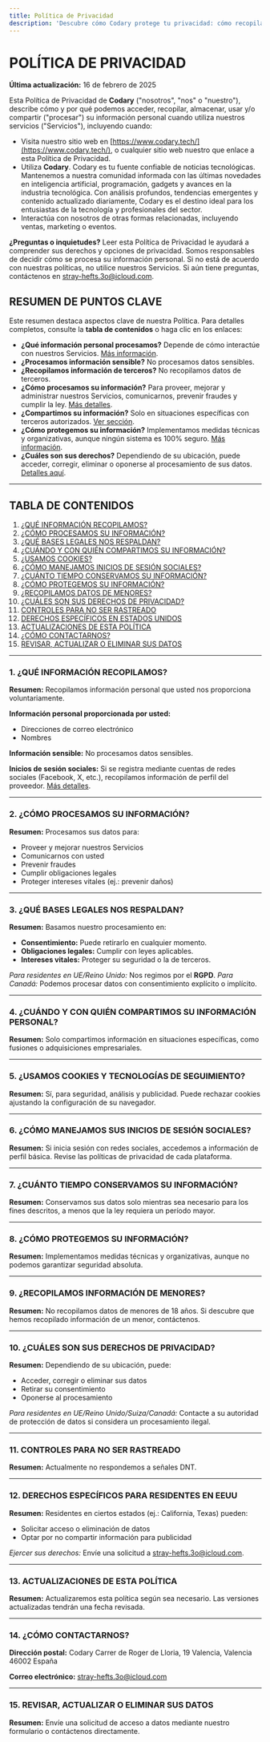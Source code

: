 ```yaml
---
title: Política de Privacidad
description: 'Descubre cómo Codary protege tu privacidad: cómo recopilamos, usamos y aseguramos tu información. Conoce tus derechos y nuestras medidas de seguridad.'
---
```

# POLÍTICA DE PRIVACIDAD

**Última actualización:** 16 de febrero de 2025

Esta Política de Privacidad de **Codary** ("nosotros", "nos" o "nuestro"), describe cómo y por qué podemos acceder, recopilar, almacenar, usar y/o compartir ("procesar") su información personal cuando utiliza nuestros servicios ("Servicios"), incluyendo cuando:

- Visita nuestro sitio web en [https://www.codary.tech/](https://www.codary.tech/), o cualquier sitio web nuestro que enlace a esta Política de Privacidad.
- Utiliza **Codary**. Codary es tu fuente confiable de noticias tecnológicas. Mantenemos a nuestra comunidad informada con las últimas novedades en inteligencia artificial, programación, gadgets y avances en la industria tecnológica. Con análisis profundos, tendencias emergentes y contenido actualizado diariamente, Codary es el destino ideal para los entusiastas de la tecnología y profesionales del sector.
- Interactúa con nosotros de otras formas relacionadas, incluyendo ventas, marketing o eventos.

**¿Preguntas o inquietudes?** Leer esta Política de Privacidad le ayudará a comprender sus derechos y opciones de privacidad. Somos responsables de decidir cómo se procesa su información personal. Si no está de acuerdo con nuestras políticas, no utilice nuestros Servicios. Si aún tiene preguntas, contáctenos en [stray-hefts.3o@icloud.com](mailto:stray-hefts.3o@icloud.com).

## RESUMEN DE PUNTOS CLAVE

Este resumen destaca aspectos clave de nuestra Política. Para detalles completos, consulte la **tabla de contenidos** o haga clic en los enlaces:

- **¿Qué información personal procesamos?** Depende de cómo interactúe con nuestros Servicios. [Más información](#1-qué-información-recopilamos).
- **¿Procesamos información sensible?** No procesamos datos sensibles.
- **¿Recopilamos información de terceros?** No recopilamos datos de terceros.
- **¿Cómo procesamos su información?** Para proveer, mejorar y administrar nuestros Servicios, comunicarnos, prevenir fraudes y cumplir la ley. [Más detalles](#2-cómo-procesamos-su-información).
- **¿Compartimos su información?** Solo en situaciones específicas con terceros autorizados. [Ver sección](#4-cuándo-y-con-quién-compartimos-su-información-personal).
- **¿Cómo protegemos su información?** Implementamos medidas técnicas y organizativas, aunque ningún sistema es 100% seguro. [Más información](#8-cómo-protegemos-su-información).
- **¿Cuáles son sus derechos?** Dependiendo de su ubicación, puede acceder, corregir, eliminar o oponerse al procesamiento de sus datos. [Detalles aquí](#10-cuáles-son-sus-derechos-de-privacidad).

---

## TABLA DE CONTENIDOS

1. [¿QUÉ INFORMACIÓN RECOPILAMOS?](#1-qué-información-recopilamos)
2. [¿CÓMO PROCESAMOS SU INFORMACIÓN?](#2-cómo-procesamos-su-información)
3. [¿QUÉ BASES LEGALES NOS RESPALDAN?](#3-qué-bases-legales-nos-respaldan)
4. [¿CUÁNDO Y CON QUIÉN COMPARTIMOS SU INFORMACIÓN?](#4-cuándo-y-con-quién-compartimos-su-información-personal)
5. [¿USAMOS COOKIES?](#5-usamos-cookies-y-tecnologías-de-seguimiento)
6. [¿CÓMO MANEJAMOS INICIOS DE SESIÓN SOCIALES?](#6-cómo-manejamos-sus-inicios-de-sesión-sociales)
7. [¿CUÁNTO TIEMPO CONSERVAMOS SU INFORMACIÓN?](#7-cuánto-tiempo-conservamos-su-información)
8. [¿CÓMO PROTEGEMOS SU INFORMACIÓN?](#8-cómo-protegemos-su-información)
9. [¿RECOPILAMOS DATOS DE MENORES?](#9-recopilamos-información-de-menores)
10. [¿CUÁLES SON SUS DERECHOS DE PRIVACIDAD?](#10-cuáles-son-sus-derechos-de-privacidad)
11. [CONTROLES PARA NO SER RASTREADO](#11-controles-para-no-ser-rastreado)
12. [DERECHOS ESPECÍFICOS EN ESTADOS UNIDOS](#12-derechos-específicos-para-residentes-en-eeuu)
13. [ACTUALIZACIONES DE ESTA POLÍTICA](#13-actualizaciones-de-esta-política)
14. [¿CÓMO CONTACTARNOS?](#14-cómo-contactarnos)
15. [REVISAR, ACTUALIZAR O ELIMINAR SUS DATOS](#15-revisar-actualizar-o-eliminar-sus-datos)

---

### 1. ¿QUÉ INFORMACIÓN RECOPILAMOS?

**Resumen:** Recopilamos información personal que usted nos proporciona voluntariamente.

**Información personal proporcionada por usted:**

- Direcciones de correo electrónico
- Nombres

**Información sensible:** No procesamos datos sensibles.

**Inicios de sesión sociales:** Si se registra mediante cuentas de redes sociales (Facebook, X, etc.), recopilamos información de perfil del proveedor. [Más detalles](#6-cómo-manejamos-sus-inicios-de-sesión-sociales).

---

### 2. ¿CÓMO PROCESAMOS SU INFORMACIÓN?

**Resumen:** Procesamos sus datos para:

- Proveer y mejorar nuestros Servicios
- Comunicarnos con usted
- Prevenir fraudes
- Cumplir obligaciones legales
- Proteger intereses vitales (ej.: prevenir daños)

---

### 3. ¿QUÉ BASES LEGALES NOS RESPALDAN?

**Resumen:** Basamos nuestro procesamiento en:

- **Consentimiento:** Puede retirarlo en cualquier momento.
- **Obligaciones legales:** Cumplir con leyes aplicables.
- **Intereses vitales:** Proteger su seguridad o la de terceros.

_Para residentes en UE/Reino Unido:_ Nos regimos por el **RGPD**.
_Para Canadá:_ Podemos procesar datos con consentimiento explícito o implícito.

---

### 4. ¿CUÁNDO Y CON QUIÉN COMPARTIMOS SU INFORMACIÓN PERSONAL?

**Resumen:** Solo compartimos información en situaciones específicas, como fusiones o adquisiciones empresariales.

---

### 5. ¿USAMOS COOKIES Y TECNOLOGÍAS DE SEGUIMIENTO?

**Resumen:** Sí, para seguridad, análisis y publicidad. Puede rechazar cookies ajustando la configuración de su navegador.

---

### 6. ¿CÓMO MANEJAMOS SUS INICIOS DE SESIÓN SOCIALES?

**Resumen:** Si inicia sesión con redes sociales, accedemos a información de perfil básica. Revise las políticas de privacidad de cada plataforma.

---

### 7. ¿CUÁNTO TIEMPO CONSERVAMOS SU INFORMACIÓN?

**Resumen:** Conservamos sus datos solo mientras sea necesario para los fines descritos, a menos que la ley requiera un período mayor.

---

### 8. ¿CÓMO PROTEGEMOS SU INFORMACIÓN?

**Resumen:** Implementamos medidas técnicas y organizativas, aunque no podemos garantizar seguridad absoluta.

---

### 9. ¿RECOPILAMOS INFORMACIÓN DE MENORES?

**Resumen:** No recopilamos datos de menores de 18 años. Si descubre que hemos recopilado información de un menor, contáctenos.

---

### 10. ¿CUÁLES SON SUS DERECHOS DE PRIVACIDAD?

**Resumen:** Dependiendo de su ubicación, puede:

- Acceder, corregir o eliminar sus datos
- Retirar su consentimiento
- Oponerse al procesamiento

_Para residentes en UE/Reino Unido/Suiza/Canadá:_ Contacte a su autoridad de protección de datos si considera un procesamiento ilegal.

---

### 11. CONTROLES PARA NO SER RASTREADO

**Resumen:** Actualmente no respondemos a señales DNT.

---

### 12. DERECHOS ESPECÍFICOS PARA RESIDENTES EN EEUU

**Resumen:** Residentes en ciertos estados (ej.: California, Texas) pueden:

- Solicitar acceso o eliminación de datos
- Optar por no compartir información para publicidad

_Ejercer sus derechos:_ Envíe una solicitud a [stray-hefts.3o@icloud.com](mailto:stray-hefts.3o@icloud.com).

---

### 13. ACTUALIZACIONES DE ESTA POLÍTICA

**Resumen:** Actualizaremos esta política según sea necesario. Las versiones actualizadas tendrán una fecha revisada.

---

### 14. ¿CÓMO CONTACTARNOS?

**Dirección postal:**
Codary
Carrer de Roger de Lloria, 19
Valencia, Valencia 46002
España

**Correo electrónico:** [stray-hefts.3o@icloud.com](mailto:stray-hefts.3o@icloud.com)

---

### 15. REVISAR, ACTUALIZAR O ELIMINAR SUS DATOS

**Resumen:** Envíe una solicitud de acceso a datos mediante nuestro formulario o contáctenos directamente.
